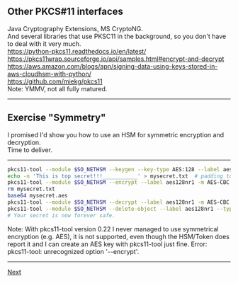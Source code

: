 ## Other PKCS#11 interfaces
Java Cryptography Extensions, MS CryptoNG.  
And several libraries that use PKSC11 in the background, so you don't have to deal with it very much.  
<https://python-pkcs11.readthedocs.io/en/latest/>  
<https://pkcs11wrap.sourceforge.io/api/samples.html#encrypt-and-decrypt>   
<https://aws.amazon.com/blogs/apn/signing-data-using-keys-stored-in-aws-cloudhsm-with-python/>  
<https://github.com/miekg/pkcs11>  
Note: YMMV, not all fully matured.

--------------------
## Exercise "Symmetry"
I promised I'd show you how to use an HSM for symmetric encryption and decryption.  
Time to deliver.  

-------------------
``` bash
pkcs11-tool --module $SO_NETHSM --keygen --key-type AES:128 --label aes128nr1
echo -n 'This is top secret!!!___________' > mysecret.txt  # padding to get a multiple of 16 bytes
pkcs11-tool --module $SO_NETHSM --encrypt --label aes128nr1 -m AES-CBC --iv "deadbeefdeadbeefdeadbeefdeadbeef" -i mysecret.txt -o mysecret.aes
rm mysecret.txt
base64 mysecret.aes
pkcs11-tool --module $SO_NETHSM --decrypt --label aes128nr1 -m AES-CBC --iv "deadbeefdeadbeefdeadbeefdeadbeef" -i mysecret.aes
pkcs11-tool --module $SO_NETHSM --delete-object --label aes128nr1 --type secrkey
# Your secret is now forever safe.
```
Note: With pkcs11-tool version 0.22 I never managed to use symmetrical encryption (e.g. AES), it is not supported, even though the
HSM/Token does report it and I can create an AES key with pkcs11-tool just fine.
Error: pkcs11-tool: unrecognized option '--encrypt'.

--------------------
[Next](https://github.com/niek-sidn/hsm_workshop/blob/main/Slide18.md)
